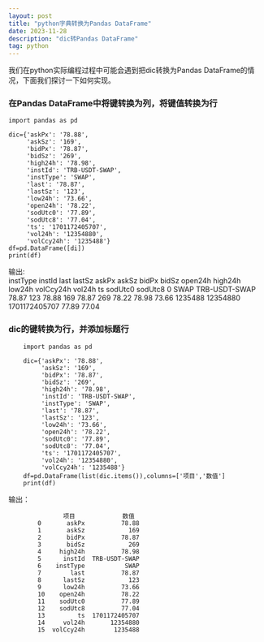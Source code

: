 ```yaml
---
layout: post
title: "python字典转换为Pandas DataFrame"
date: 2023-11-28
description: "dic转Pandas DataFrame"
tag: python
--- 
```

我们在python实际编程过程中可能会遇到把dic转换为Pandas DataFrame的情况，下面我们探讨一下如何实现。

### 在Pandas DataFrame中将键转换为列，将键值转换为行
	import pandas as pd
	
	dic={'askPx': '78.88',
		 'askSz': '169',
		 'bidPx': '78.87',
		 'bidSz': '269',
		 'high24h': '78.98',
		 'instId': 'TRB-USDT-SWAP',
		 'instType': 'SWAP',
		 'last': '78.87',
		 'lastSz': '123',
		 'low24h': '73.66',
		 'open24h': '78.22',
		 'sodUtc0': '77.89',
		 'sodUtc8': '77.04',
		 'ts': '1701172405707',
		 'vol24h': '12354880',
		 'volCcy24h': '1235488'}
	df=pd.DataFrame([di])
	print(df)
输出:  
		  instType         instId   last lastSz  askPx askSz  bidPx bidSz open24h high24h low24h volCcy24h    vol24h             ts sodUtc0 sodUtc8
	0     SWAP  TRB-USDT-SWAP  78.87    123  78.88   169  78.87   269   78.22   78.98  73.66   1235488  12354880  1701172405707   77.89   77.04

### dic的键转换为行，并添加标题行


		import pandas as pd

		dic={'askPx': '78.88',
			 'askSz': '169',
			 'bidPx': '78.87',
			 'bidSz': '269',
			 'high24h': '78.98',
			 'instId': 'TRB-USDT-SWAP',
			 'instType': 'SWAP',
			 'last': '78.87',
			 'lastSz': '123',
			 'low24h': '73.66',
			 'open24h': '78.22',
			 'sodUtc0': '77.89',
			 'sodUtc8': '77.04',
			 'ts': '1701172405707',
			 'vol24h': '12354880',
			 'volCcy24h': '1235488'}
		df=pd.DataFrame(list(dic.items()),columns=['项目','数值']
		print(df)
输出：  

		           项目             数值
			0       askPx          78.88
			1       askSz            169
			2       bidPx          78.87
			3       bidSz            269
			4     high24h          78.98
			5      instId  TRB-USDT-SWAP
			6    instType           SWAP
			7        last          78.87
			8      lastSz            123
			9      low24h          73.66
			10    open24h          78.22
			11    sodUtc0          77.89
			12    sodUtc8          77.04
			13         ts  1701172405707
			14     vol24h       12354880
			15  volCcy24h        1235488
		
